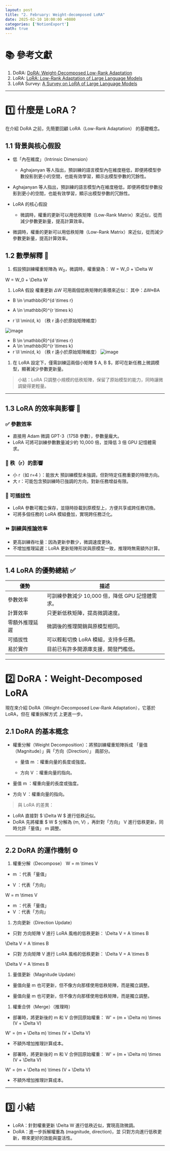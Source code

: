 ```yaml
---
layout: post
title: "2. February: Weight-decomposed LoRA"
date: 2025-02-10 10:00:00 +0800
categories: ['NotionExport']
math: true
---
```


# 📚 參考文獻

1. DoRA: [DoRA: Weight-Decomposed Low-Rank Adaptation](https://arxiv.org/abs/2402.09353)
1. LoRA: [LoRA: Low-Rank Adaptation of Large Language Models](https://arxiv.org/abs/2106.09685)
1. LoRA Survey: [A Survey on LoRA of Large Language Models](https://arxiv.org/abs/2106.09685)
---

# 1️⃣ 什麼是 LoRA？

在介紹 DoRA 之前，先簡要回顧 LoRA（Low-Rank Adaptation） 的基礎概念。

## 1.1 背景與核心假設

- 低「內在維度」（Intrinsic Dimension）
  - Aghajanyan 等人指出，預訓練的語言模型內在維度極低，即便將模型參數投影到更小的空間，也能有效學習，顯示出模型參數的冗餘性。

- Aghajanyan 等人指出，預訓練的語言模型內在維度極低，即便將模型參數投影到更小的空間，也能有效學習，顯示出模型參數的冗餘性。
- LoRA 的核心假設
  - 微調時，權重的更新可以用低秩矩陣（Low-Rank Matrix）來近似，從而減少參數更新量，提高計算效率。

- 微調時，權重的更新可以用低秩矩陣（Low-Rank Matrix）來近似，從而減少參數更新量，提高計算效率。
## 1.2 數學解釋 🔢

1. 假設預訓練權重矩陣為 $W_0$，微調時，權重變為：
  W = W_0 + \Delta W


W = W_0 + \Delta W

1. LoRA 假設 權重更新 $\Delta W$ 可用兩個低秩矩陣的乘積來近似：
其中：ΔW≈BA
  -  B \in \mathbb{R}^{d \times r} 

  -  A \in \mathbb{R}^{r \times k} 

  -  r \ll \min(d, k)  （秩 r 遠小於原始矩陣維度）

  ![image](images/196fbb85-7f9e-8050-9627-c85ad4b2fbdb.png)


-  B \in \mathbb{R}^{d \times r} 
-  A \in \mathbb{R}^{r \times k} 
-  r \ll \min(d, k)  （秩 r 遠小於原始矩陣維度）
![image](images/196fbb85-7f9e-8050-9627-c85ad4b2fbdb.png)

1. 在 LoRA 設定下，僅需訓練這兩個小矩陣 $ A, B $，即可在新任務上微調模型，顯著減少參數更新量。
> 小結：LoRA 只調整小規模的低秩矩陣，保留了原始模型的能力，同時讓微調變得更輕量。

---

## 1.3 LoRA 的效率與影響 🚀

### ✅ 參數效率

- 直接用 Adam 微調 GPT-3（175B 參數），參數量龐大。
- LoRA 可將可訓練參數數量減少約 10,000 倍，並降低 3 倍 GPU 記憶體需求。
### 🎯 秩（r）的影響

- 小 r（如  r=4 ）：能放大 預訓練模型未強調，但對特定任務重要的特徵方向。
- 大 r：可能包含預訓練時已強調的方向，對新任務增益有限。
### 🔄 可插拔性

- LoRA 參數可獨立保存，並隨時掛載到原模型上，方便共享或跨任務切換。
- 可將多個任務的 LoRA 模組疊加，實現跨任務泛化。
### ⏩ 訓練與推論效率

- 更高訓練吞吐量：因為更新參數少，微調速度更快。
- 不增加推理延遲：LoRA 更新矩陣形狀與原模型一致，推理時無需額外計算。
---

## 1.4 LoRA 的優勢總結 ✅

| 優勢 | 描述 |
| --- | --- |
| 參數效率 | 可訓練參數減少 10,000 倍，降低 GPU 記憶體需求。 |
| 計算效率 | 只更新低秩矩陣，提高微調速度。 |
| 零額外推理延遲 | 微調後的推理開銷與原模型相同。 |
| 可插拔性 | 可以輕鬆切換 LoRA 模組，支持多任務。 |
| 易於實作 | 目前已有許多開源庫支援，開發門檻低。 |

---

# 2️⃣ DoRA：Weight-Decomposed LoRA

現在來介紹 DoRA（Weight-Decomposed Low-Rank Adaptation），它基於 LoRA，但在 權重拆解方式 上更進一步。

## 2.1 DoRA 的基本概念

- 權重分解（Weight Decomposition）：將預訓練權重矩陣拆成 「量值（Magnitude）」與「方向（Direction）」 兩部分。
  - 量值  m ：權重向量的長度或強度。

  - 方向  V ：權重向量的指向。

- 量值  m ：權重向量的長度或強度。
- 方向  V ：權重向量的指向。
> 與 LoRA 的差異：

- LoRA 直接對 $ \Delta W $ 進行低秩近似。
- DoRA 先將權重 $ W $ 分解為  (m, V) ，再針對「方向」 V  進行低秩更新，同時允許「量值」 m  調整。
---

## 2.2 DoRA 的運作機制 ⚙️

1. 權重分解（Decompose）
  W = m \times V


  -  m ：代表「量值」

  -  V ：代表「方向」

W = m \times V

-  m ：代表「量值」
-  V ：代表「方向」
1. 方向更新（Direction Update）
  - 只對 方向矩陣  V  進行 LoRA 風格的低秩更新：
  \Delta V = A \times B



  \Delta V = A \times B


- 只對 方向矩陣  V  進行 LoRA 風格的低秩更新：
  \Delta V = A \times B


\Delta V = A \times B

1. 量值更新（Magnitude Update）
  - 量值向量  m  也可更新，但不像方向那樣使用低秩矩陣，而是獨立調整。

- 量值向量  m  也可更新，但不像方向那樣使用低秩矩陣，而是獨立調整。
1. 權重合併（Merge）（推理時）
  - 部署時，將更新後的  m  和  V  合併回原始權重：
  W' = (m + \Delta m) \times (V + \Delta V)



  W' = (m + \Delta m) \times (V + \Delta V)


  - 不額外增加推理計算成本。

- 部署時，將更新後的  m  和  V  合併回原始權重：
  W' = (m + \Delta m) \times (V + \Delta V)


W' = (m + \Delta m) \times (V + \Delta V)

- 不額外增加推理計算成本。
---

# 3️⃣ 小結

- LoRA：針對權重更新  \Delta W  進行低秩近似，實現高效微調。
- DoRA：進一步拆解權重為 (magnitude, direction)，並 只對方向進行低秩更新，帶來更好的效能與靈活性。
---
